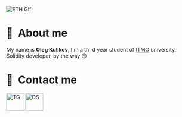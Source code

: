 ![ETH Gif](https://media.giphy.com/media/v0u7eU0nSmOJ0hGf6n/giphy.gif)

# 🤗 &nbsp;About me

My name is **Oleg Kulikov**, I'm a third year student of [ITMO](https://en.itmo.ru/en/) university. Solidity developer, by the way 😏

# 📱&nbsp; Contact me

[<img align="left" alt="TG" width="48px" src="https://img.icons8.com/color/48/000000/telegram-app--v1.png"/>][tg]
[<img align="left" alt="DS" width="48px" src="https://img.icons8.com/fluency/48/000000/discord-new-logo.png"/>][ds]

[tg]: https://t.me/f0kussss
[ds]: https://discord.com/users/282211749849989122
